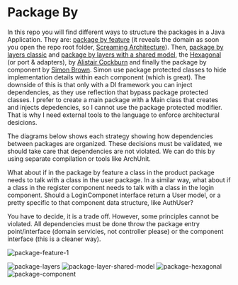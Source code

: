 # Package By

In this repo you will find different ways to structure the packages in a Java Application. They are: [package by feature](https://github.com/enriquemolinari/packages-by/tree/main/byfeature) (it reveals the domain as soon you open the repo root folder, [Screaming Architecture](http://blog.cleancoder.com/uncle-bob/2011/09/30/Screaming-Architecture.html)). Then, [package by layers classic](https://github.com/enriquemolinari/packages-by/tree/main/classiclayer/user) and [package by layers with a shared model](https://github.com/enriquemolinari/packages-by/tree/main/orm/user), the [Hexagonal](https://github.com/enriquemolinari/packages-by/tree/main/hexagonal/user) (or port & adapters), by [Alistair Cockburn](https://alistair.cockburn.us/hexagonal-architecture/) and finally the package by component by [Simon Brown](https://simonbrown.je/). Simon use package protected classes to hide implementation details within each component (which is great). The downside of this is that only with a DI framework you can inject dependencies, as they use reflection that bypass package protected classes. I prefer to create a main package with a Main class that creates and injects depedencies, so I cannot use the package protected modifier. That is why I need external tools to the language to enforce architectural desicions.

The diagrams below shows each strategy showing how dependencies between packages are organized. These decisions must be validated, we should take care that dependencies are not violated. We can do this by using separate compilation or tools like ArchUnit.

What about if in the package by feature a class in the product package needs to talk with a class in the user package. In a similar way, what about if a class in the register component needs to talk with a class in the login component. Should a LoginComponet interface return a User model, or a pretty specific to that component data structure, like AuthUser?

You have to decide, it is a trade off. However, some principles cannot be violated. All dependencies must be done throw the package entry point/interface (domain servicies, not controller please) or the component interface (this is a cleaner way).

![package-feature-1](https://user-images.githubusercontent.com/11150895/201475215-d4289882-8b30-4f41-b742-fef793b23751.png)  

![package-layers](https://user-images.githubusercontent.com/11150895/201475194-dc37d8ea-4976-43c7-bba2-923852d5e440.png)
![package-layer-shared-model](https://user-images.githubusercontent.com/11150895/201475200-a608e979-a072-44c7-a9ec-44e3c50ed197.png)
![package-hexagonal](https://user-images.githubusercontent.com/11150895/201475212-57ba3a23-23c2-43cb-977b-b729757c540e.png)
![package-component](https://user-images.githubusercontent.com/11150895/201520309-64f1c555-9c61-4fcc-b834-b06fe1a27baf.png)

